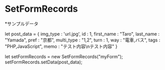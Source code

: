 # SetFormRecords

*サンプルデータ

let post_data = {
	img_type : 'url.jpg',
	id : 1,
	first_name : "Taro",
	last_name : "Yamada",
	pref : "京都",
	multi_type : "1,2",
	turn : 1,
	way : "電車,バス",
	tags : "PHP,JavaScript",
	memo : "テスト内容\nテスト内容"
}

let setFormRecords = new SetFormRecords("myForm");
setFormRecords.setData(post_data);